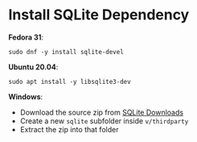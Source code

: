 # Install SQLite Dependency

**Fedora 31**:

`sudo dnf -y install sqlite-devel`


**Ubuntu 20.04**:

`sudo apt install -y libsqlite3-dev`


**Windows**:
- Download the source zip from [SQLite Downloads](https://sqlite.org/download.html)
- Create a new `sqlite` subfolder inside `v/thirdparty`
- Extract the zip into that folder
